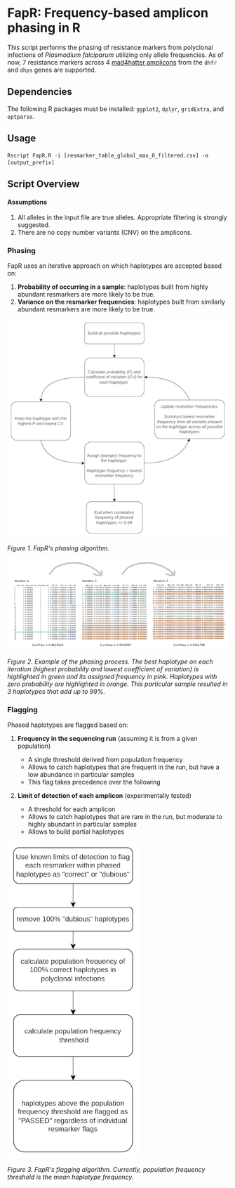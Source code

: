 # FapR: Frequency-based amplicon phasing in R

This script performs the phasing of resistance markers from polyclonal infections of *Plasmodium falciparum* utilizing only allele frequencies. As of now, 7 resistance markers across 4 [mad4hatter amplicons](https://www.protocols.io/view/mad4hatter-14egn779mv5d/v3) from the `dhfr` and `dhps` genes are supported.

## Dependencies

The following R packages must be installed: `ggplot2`, `dplyr`, `gridExtra`, and `optparse`.

## Usage

```shell
Rscript FapR.R -i [resmarker_table_global_max_0_filtered.csv] -o [output_prefix]
```

## Script Overview

#### Assumptions
1. All alleles in the input file are true alleles. Appropriate filtering is strongly suggested.
2. There are no copy number variants (CNV) on the amplicons.

### Phasing
FapR uses an iterative approach on which haplotypes are accepted based on: 

1. **Probability of occurring in a sample**: haplotypes built from highly abundant resmarkers are more likely to be true.
2. **Variance on the resmarker frequencies**: haplotypes built from similarly abundant resmarkers are more likely to be true.

![algo](https://github.com/manuelgug/FapR/blob/main/img/fapr_algo.png)

*Figure 1. FapR's phasing algorithm.*

![example](https://github.com/manuelgug/FapR/blob/main/img/fapr_example.png)

*Figure 2. Example of the phasing process. The best haplotype on each iteration (highest probability and lowest coefficient of variation) is highlighted in green and its assigned frequency in pink. Haplotypes with zero probability are highlighted in orange. This particular sample resulted in 3 haplotypes that add up to 99%.*

### Flagging
Phased haplotypes are flagged based on: 

1. **Frequency in the sequencing run** (assuming it is from a given population)
    + A single threshold derived from population frequency
    + Allows to catch haplotypes that are frequent in the run, but have a low abundance in particular samples
    + This flag takes precedence over the following
      
2. **Limit of detection of each amplicon** (experimentally tested)
    + A threshold for each amplicon
    + Allows to catch haplotypes that are rare in the run, but moderate to highly abundant in particular samples
    + Allows to build partial haplotypes

![flagging](https://github.com/manuelgug/FapR/blob/main/img/fapr_flagging.png)

*Figure 3. FapR's flagging algorithm. Currently, population frequency threshold is the mean haplotype frequency.*
